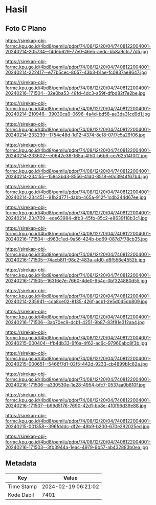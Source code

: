 # Hasil

## Foto C Plano

https://sirekap-obj-formc.kpu.go.id/4bd8/pemilu/pdpr/74/08/12/20/04/7408122004001-20240214-205734--f4deb629-77e0-46eb-aedc-bb8a9cfc77d5.jpg

https://sirekap-obj-formc.kpu.go.id/4bd8/pemilu/pdpr/74/08/12/20/04/7408122004001-20240214-222417--e77b5cec-8057-43b3-b1ae-fc0837ae8647.jpg

https://sirekap-obj-formc.kpu.go.id/4bd8/pemilu/pdpr/74/08/12/20/04/7408122004001-20240216-171504--32e0ba53-48fd-4dc3-a59f-dfbd82f7e2be.jpg

https://sirekap-obj-formc.kpu.go.id/4bd8/pemilu/pdpr/74/08/12/20/04/7408122004001-20240214-210946--39030ca9-0696-4a4d-bd58-ae3da31cd9d1.jpg

https://sirekap-obj-formc.kpu.go.id/4bd8/pemilu/pdpr/74/08/12/20/04/7408122004001-20240214-233239--1754c48d-1d12-4374-8ef8-07f7c5a29f06.jpg

https://sirekap-obj-formc.kpu.go.id/4bd8/pemilu/pdpr/74/08/12/20/04/7408122004001-20240214-233602--e0642e38-165a-4f50-b6b6-ce762514f0f2.jpg

https://sirekap-obj-formc.kpu.go.id/4bd8/pemilu/pdpr/74/08/12/20/04/7408122004001-20240214-234155--158c3bd3-8556-41d0-8518-e0c3944f67b4.jpg

https://sirekap-obj-formc.kpu.go.id/4bd8/pemilu/pdpr/74/08/12/20/04/7408122004001-20240214-234451--91b2d771-dabb-465a-912f-1cdb344d67ee.jpg

https://sirekap-obj-formc.kpu.go.id/4bd8/pemilu/pdpr/74/08/12/20/04/7408122004001-20240214-234709--ede63984-dfb3-45fb-85c2-e8639f18b3c1.jpg

https://sirekap-obj-formc.kpu.go.id/4bd8/pemilu/pdpr/74/08/12/20/04/7408122004001-20240216-171504--d963c1ed-9a56-424b-bd69-087d7f78cb35.jpg

https://sirekap-obj-formc.kpu.go.id/4bd8/pemilu/pdpr/74/08/12/20/04/7408122004001-20240216-171505--74acb8f1-98c2-483a-afd0-d8f556e4552b.jpg

https://sirekap-obj-formc.kpu.go.id/4bd8/pemilu/pdpr/74/08/12/20/04/7408122004001-20240216-171505--16316e7e-7660-4de0-954c-0bf324880d55.jpg

https://sirekap-obj-formc.kpu.go.id/4bd8/pemilu/pdpr/74/08/12/20/04/7408122004001-20240214-235941--cca8ce02-8135-426f-acb1-2e5d0d5db809.jpg

https://sirekap-obj-formc.kpu.go.id/4bd8/pemilu/pdpr/74/08/12/20/04/7408122004001-20240216-171506--3ab70ec9-dcb1-4251-9b87-83f81e312aa4.jpg

https://sirekap-obj-formc.kpu.go.id/4bd8/pemilu/pdpr/74/08/12/20/04/7408122004001-20240215-000404--ffb4db33-9f6a-4f62-ac6c-97960abc8f3b.jpg

https://sirekap-obj-formc.kpu.go.id/4bd8/pemilu/pdpr/74/08/12/20/04/7408122004001-20240215-000651--5466f7d1-02f5-442d-9233-cb4899b1c82a.jpg

https://sirekap-obj-formc.kpu.go.id/4bd8/pemilu/pdpr/74/08/12/20/04/7408122004001-20240216-171506--a330530e-1e28-4954-bfc7-0537aa0b810f.jpg

https://sirekap-obj-formc.kpu.go.id/4bd8/pemilu/pdpr/74/08/12/20/04/7408122004001-20240216-171507--b99d5176-7690-42d1-bb8e-4f0f96d39e88.jpg

https://sirekap-obj-formc.kpu.go.id/4bd8/pemilu/pdpr/74/08/12/20/04/7408122004001-20240215-001358--396fdddc-df2e-49b9-b200-670e292025ed.jpg

https://sirekap-obj-formc.kpu.go.id/4bd8/pemilu/pdpr/74/08/12/20/04/7408122004001-20240216-171503--3fb3944a-1eac-4979-9b57-ab432883b0ea.jpg


## Metadata

| Key        | Value               |
| ---------- | ------------------- |
| Time Stamp | 2024-02-19 06:21:02 |
| Kode Dapil | 7401                |



